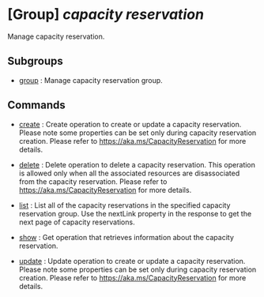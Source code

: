 # [Group] _capacity reservation_

Manage capacity reservation.

## Subgroups

- [group](/Commands/capacity/reservation/group/readme.md)
: Manage capacity reservation group.

## Commands

- [create](/Commands/capacity/reservation/_create.md)
: Create operation to create or update a capacity reservation. Please note some properties can be set only during capacity reservation creation. Please refer to https://aka.ms/CapacityReservation for more details.

- [delete](/Commands/capacity/reservation/_delete.md)
: Delete operation to delete a capacity reservation. This operation is allowed only when all the associated resources are disassociated from the capacity reservation. Please refer to https://aka.ms/CapacityReservation for more details.

- [list](/Commands/capacity/reservation/_list.md)
: List all of the capacity reservations in the specified capacity reservation group. Use the nextLink property in the response to get the next page of capacity reservations.

- [show](/Commands/capacity/reservation/_show.md)
: Get operation that retrieves information about the capacity reservation.

- [update](/Commands/capacity/reservation/_update.md)
: Update operation to create or update a capacity reservation. Please note some properties can be set only during capacity reservation creation. Please refer to https://aka.ms/CapacityReservation for more details.
